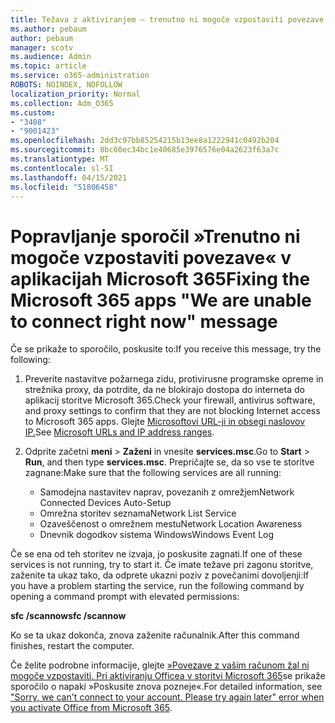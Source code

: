 ```yaml
---
title: Težava z aktiviranjem – trenutno ni mogoče vzpostaviti povezave
ms.author: pebaum
author: pebaum
manager: scotv
ms.audience: Admin
ms.topic: article
ms.service: o365-administration
ROBOTS: NOINDEX, NOFOLLOW
localization_priority: Normal
ms.collection: Adm_O365
ms.custom:
- "3408"
- "9001423"
ms.openlocfilehash: 2dd3c97bb85254215b13ee8a1222941c0492b204
ms.sourcegitcommit: 8bc60ec34bc1e40685e3976576e04a2623f63a7c
ms.translationtype: MT
ms.contentlocale: sl-SI
ms.lasthandoff: 04/15/2021
ms.locfileid: "51806458"
---
```

# <a name="fixing-the-microsoft-365-apps-we-are-unable-to-connect-right-now-message"></a><span data-ttu-id="43b77-102">Popravljanje sporočil »Trenutno ni mogoče vzpostaviti povezave« v aplikacijah Microsoft 365</span><span class="sxs-lookup"><span data-stu-id="43b77-102">Fixing the Microsoft 365 apps "We are unable to connect right now" message</span></span>

<span data-ttu-id="43b77-103">Če se prikaže to sporočilo, poskusite to:</span><span class="sxs-lookup"><span data-stu-id="43b77-103">If you receive this message, try the following:</span></span>

1. <span data-ttu-id="43b77-104">Preverite nastavitve požarnega zidu, protivirusne programske opreme in strežnika proxy, da potrdite, da ne blokirajo dostopa do interneta do aplikacij storitve Microsoft 365.</span><span class="sxs-lookup"><span data-stu-id="43b77-104">Check your firewall, antivirus software, and proxy settings to confirm that they are not blocking Internet access to Microsoft 365 apps.</span></span> <span data-ttu-id="43b77-105">Glejte [Microsoftovi URL-ji in obsegi naslovov IP.](https://docs.microsoft.com/office365/enterprise/urls-and-ip-address-ranges)</span><span class="sxs-lookup"><span data-stu-id="43b77-105">See [Microsoft URLs and IP address ranges](https://docs.microsoft.com/office365/enterprise/urls-and-ip-address-ranges).</span></span>

2. <span data-ttu-id="43b77-106">Odprite začetni **meni**  >  **Zaženi** in vnesite **services.msc**.</span><span class="sxs-lookup"><span data-stu-id="43b77-106">Go to **Start** > **Run**, and then type **services.msc**.</span></span> <span data-ttu-id="43b77-107">Prepričajte se, da so vse te storitve zagnane:</span><span class="sxs-lookup"><span data-stu-id="43b77-107">Make sure that the following services are all running:</span></span>
    - <span data-ttu-id="43b77-108">Samodejna nastavitev naprav, povezanih z omrežjem</span><span class="sxs-lookup"><span data-stu-id="43b77-108">Network Connected Devices Auto-Setup</span></span>
    - <span data-ttu-id="43b77-109">Omrežna storitev seznama</span><span class="sxs-lookup"><span data-stu-id="43b77-109">Network List Service</span></span>
    - <span data-ttu-id="43b77-110">Ozaveščenost o omrežnem mestu</span><span class="sxs-lookup"><span data-stu-id="43b77-110">Network Location Awareness</span></span>
    - <span data-ttu-id="43b77-111">Dnevnik dogodkov sistema Windows</span><span class="sxs-lookup"><span data-stu-id="43b77-111">Windows Event Log</span></span>

<span data-ttu-id="43b77-112">Če se ena od teh storitev ne izvaja, jo poskusite zagnati.</span><span class="sxs-lookup"><span data-stu-id="43b77-112">If one of these services is not running, try to start it.</span></span> <span data-ttu-id="43b77-113">Če imate težave pri zagonu storitve, zaženite ta ukaz tako, da odprete ukazni poziv z povečanimi dovoljenji:</span><span class="sxs-lookup"><span data-stu-id="43b77-113">If you have a problem starting the service, run the following command by opening a command prompt with elevated permissions:</span></span>

<span data-ttu-id="43b77-114">**sfc /scannow**</span><span class="sxs-lookup"><span data-stu-id="43b77-114">**sfc /scannow**</span></span>

<span data-ttu-id="43b77-115">Ko se ta ukaz dokonča, znova zaženite računalnik.</span><span class="sxs-lookup"><span data-stu-id="43b77-115">After this command finishes, restart the computer.</span></span>

<span data-ttu-id="43b77-116">Če želite podrobne informacije, glejte [»Povezave z vašim računom žal ni mogoče vzpostaviti. Pri aktiviranju Officea v storitvi Microsoft 365](https://docs.microsoft.com/office/troubleshoot/activation-installation/issue-when-activate-office-from-office-365)se prikaže sporočilo o napaki »Poskusite znova pozneje«.</span><span class="sxs-lookup"><span data-stu-id="43b77-116">For detailed information, see ["Sorry, we can't connect to your account. Please try again later" error when you activate Office from Microsoft 365](https://docs.microsoft.com/office/troubleshoot/activation-installation/issue-when-activate-office-from-office-365).</span></span>